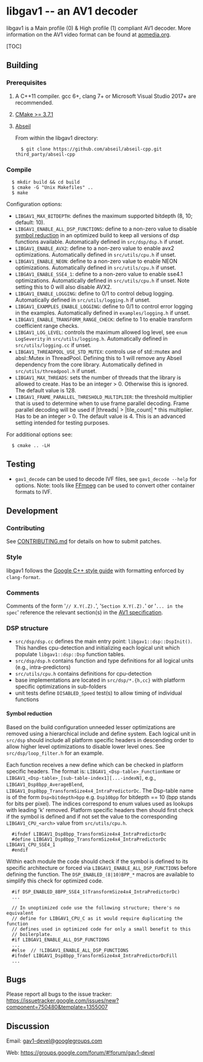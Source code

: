 # libgav1 -- an AV1 decoder

libgav1 is a Main profile (0) & High profile (1) compliant AV1 decoder. More
information on the AV1 video format can be found at
[aomedia.org](https://aomedia.org).

[TOC]

## Building

### Prerequisites

1.  A C++11 compiler. gcc 6+, clang 7+ or Microsoft Visual Studio 2017+ are
    recommended.

2.  [CMake >= 3.7.1](https://cmake.org/download/)

3.  [Abseil](https://abseil.io)

    From within the libgav1 directory:

    ```shell
      $ git clone https://github.com/abseil/abseil-cpp.git third_party/abseil-cpp
    ```

### Compile

```shell
  $ mkdir build && cd build
  $ cmake -G "Unix Makefiles" ..
  $ make
```

Configuration options:

*   `LIBGAV1_MAX_BITDEPTH`: defines the maximum supported bitdepth (8, 10;
    default: 10).
*   `LIBGAV1_ENABLE_ALL_DSP_FUNCTIONS`: define to a non-zero value to disable
    [symbol reduction](#symbol-reduction) in an optimized build to keep all
    versions of dsp functions available. Automatically defined in
    `src/dsp/dsp.h` if unset.
*   `LIBGAV1_ENABLE_AVX2`: define to a non-zero value to enable avx2
    optimizations. Automatically defined in `src/utils/cpu.h` if unset.
*   `LIBGAV1_ENABLE_NEON`: define to a non-zero value to enable NEON
    optimizations. Automatically defined in `src/utils/cpu.h` if unset.
*   `LIBGAV1_ENABLE_SSE4_1`: define to a non-zero value to enable sse4.1
    optimizations. Automatically defined in `src/utils/cpu.h` if unset. Note
    setting this to 0 will also disable AVX2.
*   `LIBGAV1_ENABLE_LOGGING`: define to 0/1 to control debug logging.
    Automatically defined in `src/utils/logging.h` if unset.
*   `LIBGAV1_EXAMPLES_ENABLE_LOGGING`: define to 0/1 to control error logging in
    the examples. Automatically defined in `examples/logging.h` if unset.
*   `LIBGAV1_ENABLE_TRANSFORM_RANGE_CHECK`: define to 1 to enable transform
    coefficient range checks.
*   `LIBGAV1_LOG_LEVEL`: controls the maximum allowed log level, see `enum
    LogSeverity` in `src/utils/logging.h`. Automatically defined in
    `src/utils/logging.cc` if unset.
*   `LIBGAV1_THREADPOOL_USE_STD_MUTEX`: controls use of std::mutex and
    absl::Mutex in ThreadPool. Defining this to 1 will remove any Abseil
    dependency from the core library. Automatically defined in
    `src/utils/threadpool.h` if unset.
*   `LIBGAV1_MAX_THREADS`: sets the number of threads that the library is
    allowed to create. Has to be an integer > 0. Otherwise this is ignored.
    The default value is 128.
*   `LIBGAV1_FRAME_PARALLEL_THRESHOLD_MULTIPLIER`: the threshold multiplier that
    is used to determine when to use frame parallel decoding. Frame parallel
    decoding will be used if |threads| > |tile_count| * this multiplier. Has to
    be an integer > 0. The default value is 4. This is an advanced setting
    intended for testing purposes.

For additional options see:

```shell
  $ cmake .. -LH
```

## Testing

*   `gav1_decode` can be used to decode IVF files, see `gav1_decode --help` for
    options. Note: tools like [FFmpeg](https://ffmpeg.org) can be used to
    convert other container formats to IVF.

## Development

### Contributing

See [CONTRIBUTING.md](CONTRIBUTING.md) for details on how to submit patches.

### Style

libgav1 follows the
[Google C++ style guide](https://google.github.io/styleguide/cppguide.html) with
formatting enforced by `clang-format`.

### Comments

Comments of the form '`// X.Y(.Z).`', '`Section X.Y(.Z).`' or '`... in the
spec`' reference the relevant section(s) in the
[AV1 specification](http://aomediacodec.github.io/av1-spec/av1-spec.pdf).

### DSP structure

*   `src/dsp/dsp.cc` defines the main entry point: `libgav1::dsp::DspInit()`.
    This handles cpu-detection and initializing each logical unit which populate
    `libgav1::dsp::Dsp` function tables.
*   `src/dsp/dsp.h` contains function and type definitions for all logical units
    (e.g., intra-predictors)
*   `src/utils/cpu.h` contains definitions for cpu-detection
*   base implementations are located in `src/dsp/*.{h,cc}` with platform
    specific optimizations in sub-folders
*   unit tests define `DISABLED_Speed` test(s) to allow timing of individual
    functions

#### Symbol reduction

Based on the build configuration unneeded lesser optimizations are removed using
a hierarchical include and define system. Each logical unit in `src/dsp` should
include all platform specific headers in descending order to allow higher level
optimizations to disable lower level ones. See `src/dsp/loop_filter.h` for an
example.

Each function receives a new define which can be checked in platform specific
headers. The format is: `LIBGAV1_<Dsp-table>_FunctionName` or
`LIBGAV1_<Dsp-table>_[sub-table-index1][...-indexN]`, e.g.,
`LIBGAV1_Dsp8bpp_AverageBlend`,
`LIBGAV1_Dsp8bpp_TransformSize4x4_IntraPredictorDc`. The Dsp-table name is of
the form `Dsp<bitdepth>bpp` e.g. `Dsp10bpp` for bitdepth == 10 (bpp stands for
bits per pixel). The indices correspond to enum values used as lookups with
leading 'k' removed. Platform specific headers then should first check if the
symbol is defined and if not set the value to the corresponding
`LIBGAV1_CPU_<arch>` value from `src/utils/cpu.h`.

```
  #ifndef LIBGAV1_Dsp8bpp_TransformSize4x4_IntraPredictorDc
  #define LIBGAV1_Dsp8bpp_TransformSize4x4_IntraPredictorDc LIBGAV1_CPU_SSE4_1
  #endif
```

Within each module the code should check if the symbol is defined to its
specific architecture or forced via `LIBGAV1_ENABLE_ALL_DSP_FUNCTIONS` before
defining the function. The `DSP_ENABLED_(8|10)BPP_*` macros are available to
simplify this check for optimized code.

```
  #if DSP_ENABLED_8BPP_SSE4_1(TransformSize4x4_IntraPredictorDc)
  ...

  // In unoptimized code use the following structure; there's no equivalent
  // define for LIBGAV1_CPU_C as it would require duplicating the function
  // defines used in optimized code for only a small benefit to this
  // boilerplate.
  #if LIBGAV1_ENABLE_ALL_DSP_FUNCTIONS
  ...
  #else  // !LIBGAV1_ENABLE_ALL_DSP_FUNCTIONS
  #ifndef LIBGAV1_Dsp8bpp_TransformSize4x4_IntraPredictorDcFill
  ...
```

## Bugs

Please report all bugs to the issue tracker:
https://issuetracker.google.com/issues/new?component=750480&template=1355007

## Discussion

Email: gav1-devel@googlegroups.com

Web: https://groups.google.com/forum/#!forum/gav1-devel
